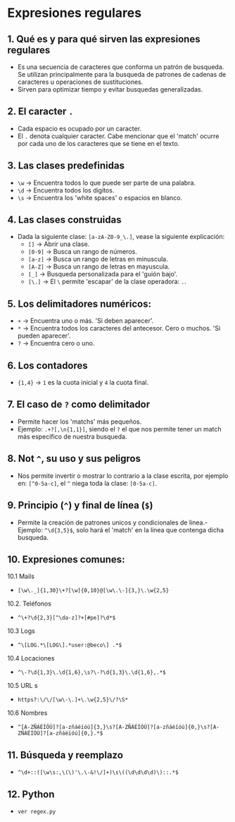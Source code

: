 # Expresiones regulares

## 1. Qué es y para qué sirven las expresiones regulares

- Es una secuencia de caracteres que conforma un patrón de busqueda. Se utilizan principalmente para la busqueda de patrones de cadenas de caracteres u operaciones de sustituciones.
- Sirven para optimizar tiempo y evitar busquedas generalizadas.

## 2. El caracter `.` 

- Cada espacio es ocupado por un caracter.
- El `.` denota cualquier caracter. Cabe mencionar que el 'match' ocurre por cada uno de los caracteres que se tiene en el texto.

## 3. Las clases predefinidas

- `\w` -> Encuentra todos lo que puede ser parte de una palabra.
- `\d` -> Encuentra todos los digitos.
- `\s` -> Encuentra los 'white spaces' o espacios en blanco.

## 4. Las clases construidas 

- Dada la siguiente clase: `[a-zA-Z0-9_\.]`, vease la siguiente explicación: 
    - `[]` -> Abrir una clase.
    - `[0-9]` -> Busca un rango de números.
    - `[a-z]` -> Busca un rango de letras en minuscula.
    - `[A-Z]` -> Busca un rango de letras en mayuscula.
    - `[_]` -> Busqueda personalizada para el 'guión bajo'.
    - `[\.]` -> El `\` permite 'escapar' de la clase operadora: `.`.

## 5. Los delimitadores numéricos: 

- `+` -> Encuentra uno o más. 'Si deben aparecer'.
- `*` -> Encuentra todos los caracteres del antecesor. Cero o muchos. 'Si pueden aparecer'.
- `?` -> Encuentra cero o uno.

## 6. Los contadores 

- `{1,4}` -> `1` es la cuota inicial y `4` la cuota final.

## 7. El caso de `?` como delimitador

- Permite hacer los 'matchs' más pequeños.
- Ejemplo: `.+?[,\n{1,1}]`, siendo el `?` el que nos permite tener un match más especifico de nuestra busqueda.

## 8. Not `^`, su uso y sus peligros

- Nos permite invertir o mostrar lo contrario a la clase escrita, por ejemplo en: `[^0-5a-c]`, el `^` niega toda la clase: `[0-5a-c]`.

## 9. Principio (`^`) y final de línea (`$`)

- Permite la creación de patrones unicos y condicionales de linea.- Ejemplo: `^\d{3,5}$`, solo hará el 'match' en la linea que contenga dicha busqueda.

## 10. Expresiones comunes:

  10.1 Mails

  - `[\w\._]{1,30}\+?[\w]{0,10}@[\w\.\-]{3,}\.\w{2,5}`

  10.2. Teléfonos

  - `^\+?\d{2,3}[^\da-z]?+[#pe]?\d*$`

  10.3 Logs

  - `^\[LOG.*\[LOG\].*user:@beco\] .*$`

  10.4 Locaciones
  - `^\-?\d{1,3}\.\d{1,6},\s?\-?\d{1,3}\.\d{1,6},.*$`
 
  10.5 URL s
  - `https?:\/\/[\w\-\.]+\.\w{2,5}\/?\S*`

  10.6 Nombres

  - `^[A-ZÑÁÉÍÓÚ]?[a-zñáéíóú]{3,}\s?[A-ZÑÁÉÍÓÚ]?[a-zñáéíóú]{0,}\s?[A-ZÑÁÉÍÓÚ]?[a-zñáéíóú]{0,}.*$`

## 11. Búsqueda y reemplazo

- `^\d+::([\w\s:,\(\)'\.\-&!\/]+)\s\((\d\d\d\d)\)::.*$`

## 12. Python

- `ver regex.py`
